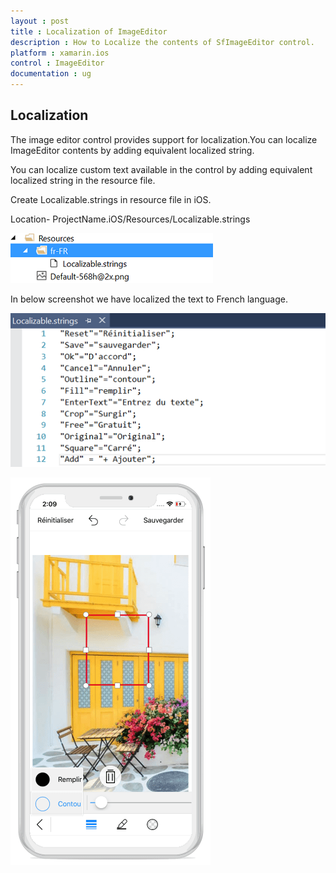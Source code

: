 ```yaml
---
layout : post
title : Localization of ImageEditor
description : How to Localize the contents of SfImageEditor control.
platform : xamarin.ios
control : ImageEditor
documentation : ug
---
```


## Localization

The image editor control provides support for localization.You can localize ImageEditor contents by adding equivalent localized string.

You can localize custom text available in the control by adding equivalent localized string in the resource file.

Create Localizable.strings in resource file in iOS.

Location- ProjectName.iOS/Resources/Localizable.strings

![SfImageEditor](ImageEditor_images/iosresources.png)

In below screenshot we have localized the text to French language.

![SfImageEditor](ImageEditor_images/ioslocalizable.png)

![SfImageEditor](ImageEditor_images/localization.png)
